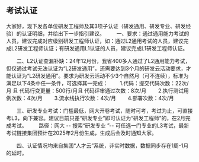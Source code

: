 ## 考试认证

大家好，现下发各单位研发工程师及其3项子认证（研发通用、研发专业、研发经验）的认证明细，并给出下一步指引建议。
　　一、要求：通过通用能力考试的人员，建议完成对应级别研发工程师认证，如：通过L2通用考试的人员，建议完成L2研发工程师认证；有研发通用L1认证的人员，建议完成L1研发工程师认证。

　　二、L2认证查漏补缺：24年12月份，我省400多人通过了L2通用能力考试，但仅通过考试无法认证为“L2研发通用”，还需要达到3个月的研发云活动要求，才能认证为“L2研发通用”。要求为研发云活动不少3个自然月（可不连续），标准为满足以下4条中任一条件，可选择其一完成：
　　1.代码：提交代码次数：22次/月 且 代码行变更量：500行/月且 代码评审通过次数：8次/月
　　2.执行测试用例次数：4次/月
　　3.流水线执行次数：4次/月
　　4.部署次数：4次/月

　　三、研发专业考试：门槛最低，网大开卷考试，随时可考，考过为止，可直接考L3，向下兼容。建议目前只差“研发专业”即可认证为“研发工程师”的，在2月完成考试。
　　路径：网大 -- 搜索“研发专业 ”-- 可任选一门专业的L3考试，最新考试链接集团预计在2025年2月份生成，生成后会及时通知大家。

　　四、认证情况均来自集团“人才云”系统，非实时数据，数据同步存在1周-1月的延时。